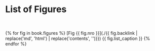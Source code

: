 # List of Figures

<p class="big-reset">&nbsp;</p>

<!--
	TODO: truncate captions.
-->
{% for fig in book.figures %}
   [Fig {{ fig.nro }}](./{{ fig.backlink | replace('md', 'html') | replace('contents', '')}}) {{ fig.list_caption }}
{% endfor %}